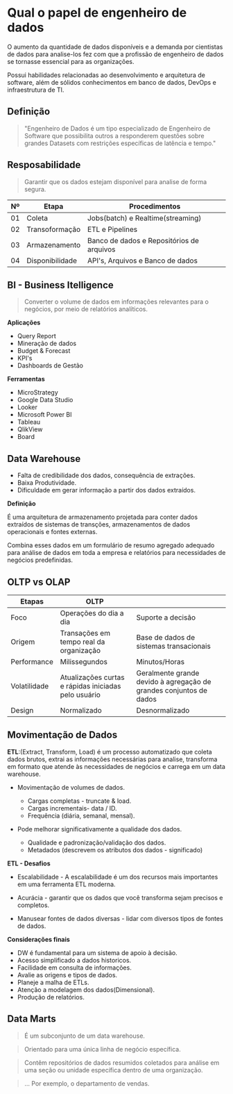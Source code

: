 # Qual o papel de engenheiro de dados

O aumento da quantidade de dados disponíveis e a demanda por cientistas de dados para analise-los fez com que a profissão de engenheiro de dados se tornasse essencial para as organizações.

Possui habilidades relacionadas ao desenvolvimento e arquitetura de software, além de sólidos conhecimentos em banco de dados, DevOps e infraestrutura de TI.

## Definição

>"Engenheiro de Dados é um tipo especializado de Engenheiro de Software que possibilita outros a responderem questões sobre grandes Datasets com restrições específicas de latência e tempo."

## Resposabilidade

> Garantir que os dados estejam disponível para analise de forma segura.

Nº | Etapa  | Procedimentos |
---|--------|------------|
01 | Coleta |Jobs(batch) e Realtime(streaming) | 
02 | Transoformação | ETL e Pipelines |
03 | Armazenamento | Banco de dados e Repositórios de arquivos |
04 | Disponibilidade | API's, Arquivos e Banco de dados |

## BI - Business Itelligence

> Converter o volume de dados em informações relevantes para o negócios, por meio de relatórios analíticos.

**Aplicações**
- Query Report
- Mineração de dados
- Budget & Forecast
- KPI's
- Dashboards de Gestão

**Ferramentas**

- MicroStrategy
- Google Data Studio
- Looker
- Microsoft Power BI
- Tableau
- QlikView
- Board

## Data Warehouse

- Falta de credibilidade dos dados, consequência de extrações.
- Baixa Produtividade.
- Dificuldade em gerar informação a partir dos dados extraídos.

**Definição**

É uma arquitetura de armazenamento projetada para conter dados extraídos de sistemas de transções, armazenamentos de dados operacionais e fontes externas.

Combina esses dados em um formulário de resumo agregado adequado para análise de dados em toda a empresa e relatórios para necessidades de negócios predefinidas.

## OLTP vs OLAP

Etapas | OLTP ||
--------|---------|-------|
Foco| Operações do dia a dia | Suporte a decisão |
Origem| Transações em tempo real da organização | Base de dados de sistemas transacionais |
Performance| Milissegundos | Minutos/Horas |
Volatilidade| Atualizações curtas e rápidas iniciadas pelo usuário | Geralmente grande devido à agregação de grandes conjuntos de dados |
Design| Normalizado | Desnormalizado |

## Movimentação de Dados

**ETL**:(Extract, Transform, Load) é um processo automatizado que coleta dados brutos, extrai as informações necessárias para analise, transforma em formato que atende às necessidades de negócios e carrega em um data warehouse.

- Movimentação de volumes de dados.
    - Cargas completas - truncate & load.
    - Cargas incrementais- data / ID.
    - Frequência (diária, semanal, mensal).

- Pode melhorar significativamente a qualidade dos dados.
    - Qualidade e padronização/validação dos dados.
    - Metadados (descrevem os atributos dos dados - significado)

**ETL - Desafios**

- Escalabilidade - A escalabilidade é um dos recursos mais importantes em uma ferramenta ETL moderna.

- Acurácia - garantir que os dados que você transforma sejam precisos e completos.

- Manusear fontes de dados diversas - lidar com diversos tipos de fontes de dados.

**Considerações finais**

- DW é fundamental para um sistema de apoio à decisão.
- Acesso simplificado a dados historicos.
- Facilidade em consulta de informações.
- Avalie as origens e tipos de dados.
- Planeje a malha de ETLs.
- Atenção a modelagem dos dados(Dimensional).
- Produção de relatórios.

## Data Marts

> É um subconjunto de um data warehouse.
  
> Orientado para uma única linha de negócio específica.

> Contêm repositórios de dados resumidos coletados para análise em uma seção ou unidade específica dentro de uma organização.

> ... Por exemplo, o departamento de vendas.